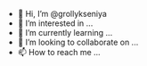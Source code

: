 - 👋 Hi, I’m @grollykseniya
- 👀 I’m interested in ...
- 🌱 I’m currently learning ...
- 💞️ I’m looking to collaborate on ...
- 📫 How to reach me ...

<!---
grollykseniya/grollykseniya is a ✨ special ✨ repository because its `README.md` (this file) appears on your GitHub profile.
You can click the Preview link to take a look at your changes.
--->
